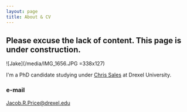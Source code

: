 ```yaml
---
layout: page
title: About & CV
---
```

## Please excuse the lack of content. This page is under construction. 

![Jake](/media/IMG_1656.JPG =338x127)

I'm a PhD candidate studying under [Chris Sales](http://microbes.cae.drexel.edu/) at Drexel University. 


### e-mail
Jacob.R.Price@drexel.edu
